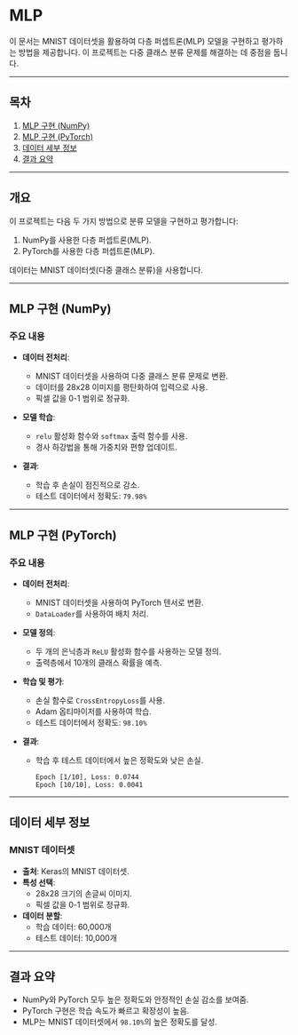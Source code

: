 # MLP

이 문서는 MNIST 데이터셋을 활용하여 다층 퍼셉트론(MLP) 모델을 구현하고 평가하는 방법을 제공합니다. 이 프로젝트는 다중 클래스 분류 문제를 해결하는 데 중점을 둡니다.

---

## 목차
1. [MLP 구현 (NumPy)](#mlp-구현-numpy)
2. [MLP 구현 (PyTorch)](#mlp-구현-pytorch)
3. [데이터 세부 정보](#데이터-세부-정보)
4. [결과 요약](#결과-요약)
---

## 개요

이 프로젝트는 다음 두 가지 방법으로 분류 모델을 구현하고 평가합니다:
1. NumPy를 사용한 다층 퍼셉트론(MLP).
2. PyTorch를 사용한 다층 퍼셉트론(MLP).

데이터는 MNIST 데이터셋(다중 클래스 분류)을 사용합니다.

---

## MLP 구현 (NumPy)

### 주요 내용
- **데이터 전처리**:
  - MNIST 데이터셋을 사용하여 다중 클래스 분류 문제로 변환.
  - 데이터를 28x28 이미지를 평탄화하여 입력으로 사용.
  - 픽셀 값을 0-1 범위로 정규화.

- **모델 학습**:
  - `relu` 활성화 함수와 `softmax` 출력 함수를 사용.
  - 경사 하강법을 통해 가중치와 편향 업데이트.

- **결과**:
  - 학습 후 손실이 점진적으로 감소.
  - 테스트 데이터에서 정확도: `79.98%`

---

## MLP 구현 (PyTorch)

### 주요 내용
- **데이터 전처리**:
  - MNIST 데이터셋을 사용하여 PyTorch 텐서로 변환.
  - `DataLoader`를 사용하여 배치 처리.

- **모델 정의**:
  - 두 개의 은닉층과 `ReLU` 활성화 함수를 사용하는 모델 정의.
  - 출력층에서 10개의 클래스 확률을 예측.

- **학습 및 평가**:
  - 손실 함수로 `CrossEntropyLoss`를 사용.
  - Adam 옵티마이저를 사용하여 학습.
  - 테스트 데이터에서 정확도: `98.10%`

- **결과**:
  - 학습 후 테스트 데이터에서 높은 정확도와 낮은 손실.
    ```
    Epoch [1/10], Loss: 0.0744
    Epoch [10/10], Loss: 0.0041
    ```

---

## 데이터 세부 정보

### MNIST 데이터셋
- **출처**: Keras의 MNIST 데이터셋.
- **특성 선택**:
  - 28x28 크기의 손글씨 이미지.
  - 픽셀 값을 0-1 범위로 정규화.
- **데이터 분할**:
  - 학습 데이터: 60,000개
  - 테스트 데이터: 10,000개

---

## 결과 요약

- NumPy와 PyTorch 모두 높은 정확도와 안정적인 손실 감소를 보여줌.
- PyTorch 구현은 학습 속도가 빠르고 확장성이 높음.
- MLP는 MNIST 데이터셋에서 `98.10%`의 높은 정확도를 달성.


